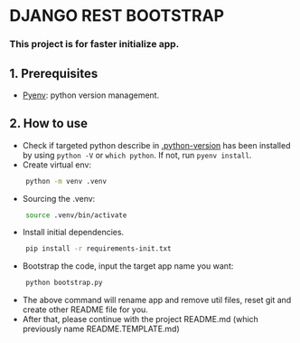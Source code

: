 # DJANGO REST BOOTSTRAP

### This project is for faster initialize app.

## 1. Prerequisites
- [Pyenv](https://github.com/pyenv/pyenv): python version management.

## 2. How to use
- Check if targeted python describe in [.python-version](.python-version) has been installed by using `python -V` or `which python`. If not, run `pyenv install`.
- Create virtual env:
```bash
    python -m venv .venv
```
- Sourcing the .venv:
```bash
    source .venv/bin/activate
```
- Install initial dependencies.
```bash
    pip install -r requirements-init.txt
```
- Bootstrap the code, input the target app name you want:
```bash
    python bootstrap.py
```
- The above command will rename app and remove util files, reset git and create other README file for you.
- After that, please continue with the project README.md (which previously name README.TEMPLATE.md)